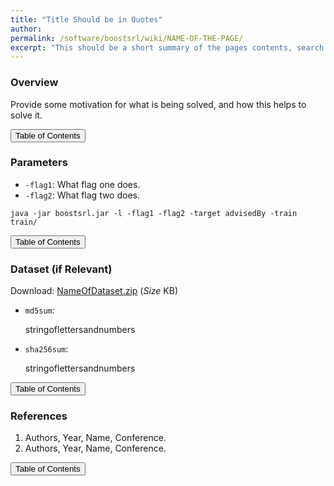 ```yaml
---
title: "Title Should be in Quotes"
author: 
permalink: /software/boostsrl/wiki/NAME-OF-THE-PAGE/
excerpt: "This should be a short summary of the pages contents, search engines love these."
---
```


### Overview

Provide some motivation for what is being solved, and how this helps to solve it.

<button class="btn btn--primary btn--large" onclick="topOfPage()">Table of Contents</button>

### Parameters

* `-flag1`: What flag one does.
* `-flag2`: What flag two does.

`java -jar boostsrl.jar -l -flag1 -flag2 -target advisedBy -train train/`

<button class="btn btn--primary btn--large" onclick="topOfPage()">Table of Contents</button>

### Dataset (if Relevant)

Download: [NameOfDataset.zip](https://github.com/boost-starai/BoostSRL-Misc/blob/master/Datasets/.../....zip?raw=true) (*Size* KB)

* `md5sum`: 
  <p style="word-break: break-all;">stringoflettersandnumbers</p>

* `sha256sum`: 
  <p style="word-break: break-all;">stringoflettersandnumbers</p>

<button class="btn btn--primary btn--large" onclick="topOfPage()">Table of Contents</button>

### References

1. Authors, Year, Name, Conference.
2. Authors, Year, Name, Conference.

<button class="btn btn--primary btn--large" onclick="topOfPage()">Table of Contents</button>

<script>
function topOfPage() {
    $('html, body').animate({ scrollTop: 0 }, 'fast');
}
</script>
